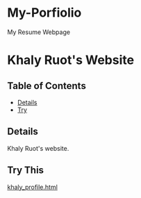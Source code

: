 # My-Porfiolio
My Resume Webpage
# Khaly Ruot's Website

## Table of Contents

* [Details](#details)
* [Try](#try)

## Details

Khaly Ruot's website.

## Try This


<a href="khaly_profile.html">khaly_profile.html</a>
